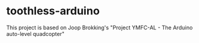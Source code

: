 # toothless-arduino
This project is based on Joop Brokking's "Project YMFC-AL - The Arduino auto-level quadcopter"
